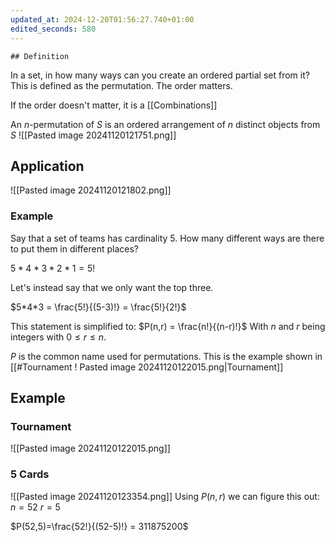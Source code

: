 ```yaml
---
updated_at: 2024-12-20T01:56:27.740+01:00
edited_seconds: 580
---
```

	## Definition
In a set, in how many ways can you create an ordered partial set from it? This is defined as the permutation. The order matters.

If the order doesn't matter, it is a [[Combinations]]

An $n$-permutation of $S$ is an ordered arrangement of $n$ distinct objects from $S$
![[Pasted image 20241120121751.png]]

## Application
![[Pasted image 20241120121802.png]]

### Example
Say that a set of teams has cardinality 5. How many different ways are there to put them in different places?

$5*4*3*2*1 = 5!$

Let's instead say that we only want the top three.

$5*4*3 = \frac{5!}{(5-3)!} = \frac{5!}{2!}$

This statement is simplified to:
$P(n,r) = \frac{n!}{(n-r)!}$
With $n$ and $r$ being integers with $0 \leq r \leq n$.

$P$ is the common name used for permutations. This is the example shown in [[#Tournament ! Pasted image 20241120122015.png|Tournament]]
## Example
### Tournament 
![[Pasted image 20241120122015.png]]

### 5 Cards
![[Pasted image 20241120123354.png]]
Using $P(n,r)$ we can figure this out:
$n = 52$
$r = 5$

$P(52,5)=\frac{52!}{(52-5)!} = 311875200$
